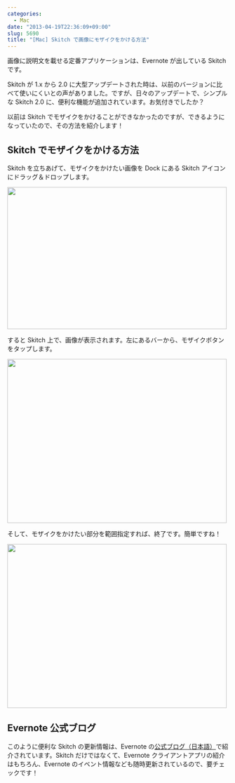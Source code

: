 ```yaml
---
categories:
  - Mac
date: "2013-04-19T22:36:09+09:00"
slug: 5690
title: "[Mac] Skitch で画像にモザイクをかける方法"
---
```


画像に説明文を載せる定番アプリケーションは、Evernote が出している Skitch です。

Skitch が 1.x から 2.0 に大型アップデートされた時は、以前のバージョンに比べて使いにくいとの声がありました。ですが、日々のアップデートで、シンプルな Skitch 2.0 に、便利な機能が追加されています。お気付きでしたか？

以前は Skitch でモザイクをかけることができなかったのですが、できるようになっていたので、その方法を紹介します！

<app id="425955336" title="Skitch 2.5（無料）" src="http://a3.mzstatic.com/us/r1000/107/Purple2/v4/35/ee/98/35ee98e9-1387-164a-945f-4c86f3ad126a/SkitchMac.100x100-75.png">

## Skitch でモザイクをかける方法

Skitch を立ちあげて、モザイクをかけたい画像を Dock にある Skitch アイコンにドラッグ＆ドロップします。

<img alt="" src="/images/2013/04/5690_1.png" width="500" height="324">

すると Skitch 上で、画像が表示されます。左にあるバーから、モザイクボタンをタップします。

<img alt="" src="/images/2013/04/5690_2.png" width="500" height="374">

そして、モザイクをかけたい部分を範囲指定すれば、終了です。簡単ですね！

<img alt="" src="/images/2013/04/5690_3.png" width="500" height="374">

## Evernote 公式ブログ

このように便利な Skitch の更新情報は、Evernote の[公式ブログ（日本語）](http://blog.evernote.com/jp/)で紹介されています。Skitch だけではなくて、Evernote クライアントアプリの紹介はもちろん、Evernote のイベント情報なども随時更新されているので、要チェックです！
